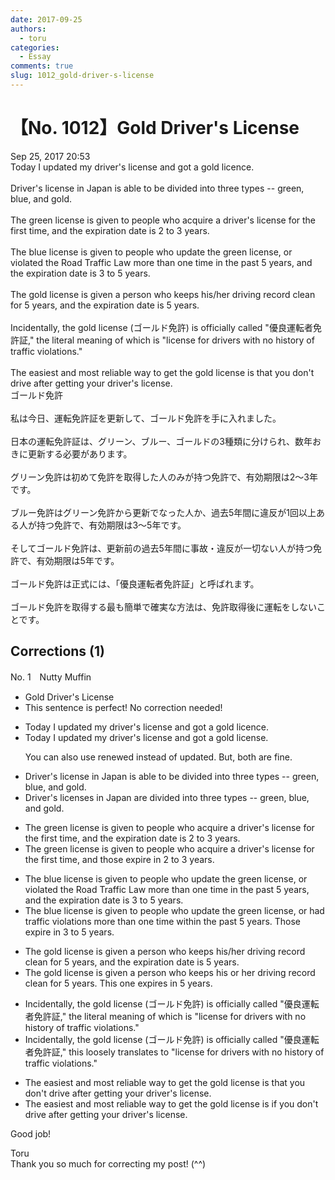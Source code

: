 ```yaml
---
date: 2017-09-25
authors:
  - toru
categories:
  - Essay
comments: true
slug: 1012_gold-driver-s-license
---
```


# 【No. 1012】Gold Driver's License
<div class="date">Sep 25, 2017 20:53</div>
<div id="post"><div id="body_show_ori">
Today I updated my driver's license and got a gold licence.<br/><br/>Driver's license in Japan is able to be  divided into three types -- green, blue, and gold.<br/><br/>The green license is given to people who acquire a driver's license for the first time, and the expiration date is 2 to 3 years.<br/><br/>The blue license is given to people who update the green license, or violated the Road Traffic Law more than one time in the past 5 years, and the expiration date is 3 to 5 years.<br/><br/>The gold license is given a person who keeps his/her driving record clean for 5 years, and the expiration date is 5 years.<br/><br/>Incidentally, the gold license (ゴールド免許) is officially called "優良運転者免許証," the literal meaning of which is "license for drivers with no history of traffic violations."<br/><br/>The easiest and most reliable way to get the gold license is that you don't drive after getting your driver's license.
</div></div>

<!-- more -->

<div id="post_ja"><div id="body_show_mo">
ゴールド免許<br/><br/>私は今日、運転免許証を更新して、ゴールド免許を手に入れました。<br/><br/>日本の運転免許証は、グリーン、ブルー、ゴールドの3種類に分けられ、数年おきに更新する必要があります。<br/><br/>グリーン免許は初めて免許を取得した人のみが持つ免許で、有効期限は2～3年です。<br/><br/>ブルー免許はグリーン免許から更新でなった人か、過去5年間に違反が1回以上ある人が持つ免許で、有効期限は3～5年です。<br/><br/>そしてゴールド免許は、更新前の過去5年間に事故・違反が一切ない人が持つ免許で、有効期限は5年です。<br/><br/>ゴールド免許は正式には、「優良運転者免許証」と呼ばれます。<br/><br/>ゴールド免許を取得する最も簡単で確実な方法は、免許取得後に運転をしないことです。
</div></div>

## Corrections (1)
<div id="block"><div class="first_name"> No. 1　<span class="just_name">Nutty Muffin</span></div><div id="block2">
<ul class="correction_field">
<li class="incorrect">Gold Driver's License</li>
<li class="corrected perfect">This sentence is perfect! No correction needed!</li>
</ul>
<ul class="correction_field">
<li class="incorrect">Today I updated my driver's license and got a gold licence.</li>
<li class="corrected correct">
Today I <span class="f_gray">updated </span>my driver's license and got a gold <span class="f_red">license</span>.
<p class="correction_comment">You can also use renewed instead of updated. But, both are fine.</p>
</li>
</ul>
<ul class="correction_field">
<li class="incorrect">Driver's license in Japan is able to be  divided into three types -- green, blue, and gold.</li>
<li class="corrected correct">
Driver's license<span class="f_blue">s</span> in Japan <span class="f_red">are</span> divided into three types -- green, blue, and gold.
</li>
</ul>
<ul class="correction_field">
<li class="incorrect">The green license is given to people who acquire a driver's license for the first time, and the expiration date is 2 to 3 years.</li>
<li class="corrected correct">
The green license is given to people who acquire a driver's license for the first time, and <span class="f_red">those expire in </span>2 to 3 years.
</li>
</ul>
<ul class="correction_field">
<li class="incorrect">The blue license is given to people who update the green license, or violated the Road Traffic Law more than one time in the past 5 years, and the expiration date is 3 to 5 years.</li>
<li class="corrected correct">
The blue license is given to people who update the green license, or <span class="f_gray">had traffic violations</span> more than one time <span class="f_gray">within</span> the past 5 years<span class="f_red">.</span> <span class="f_blue">Those expire in </span>3 to 5 years.
</li>
</ul>
<ul class="correction_field">
<li class="incorrect">The gold license is given a person who keeps his/her driving record clean for 5 years, and the expiration date is 5 years.</li>
<li class="corrected correct">
The gold license is given a person who keeps<span class="f_gray"> his or her</span> driving record clean for 5 years<span class="f_blue">.</span> <span class="f_blue">This one expires in</span> 5 years.
</li>
</ul>
<ul class="correction_field">
<li class="incorrect">Incidentally, the gold license (ゴールド免許) is officially called "優良運転者免許証," the literal meaning of which is "license for drivers with no history of traffic violations."</li>
<li class="corrected correct">
Incidentally, the gold license (ゴールド免許) is officially called "優良運転者免許証," th<span class="f_gray">is loosely translates to</span> "license for drivers with no history of traffic violations."
</li>
</ul>
<ul class="correction_field">
<li class="incorrect">The easiest and most reliable way to get the gold license is that you don't drive after getting your driver's license.</li>
<li class="corrected correct">
The easiest <span class="sline"><span class="f_gray">and most reliable</span></span> way to get the gold license is <span class="f_blue">if</span> you don't drive after getting your driver's license.
</li>
</ul>
<p class="comment_small">
 Good job!
</p>

</div><div class="name"><span class="just_name">Toru</span><br>
Thank you so much for correcting my post! (^^)
</div>
</div>
